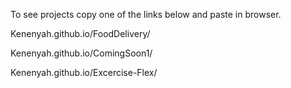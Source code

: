 To see projects copy one of the links below and paste in browser.

Kenenyah.github.io/FoodDelivery/

Kenenyah.github.io/ComingSoon1/

Kenenyah.github.io/Excercise-Flex/
